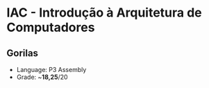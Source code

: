# IAC - Introdução à Arquitetura de Computadores

## Gorilas
- Language: P3 Assembly
- Grade: ~**18,25**/20
